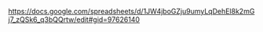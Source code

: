 https://docs.google.com/spreadsheets/d/1JW4jboGZju9umyLqDehEl8k2mGj7_zQSk6_q3bQQrtw/edit#gid=97626140  
